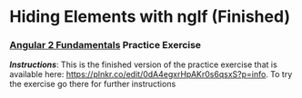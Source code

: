 # Hiding Elements with ngIf (Finished)
### [Angular 2 Fundamentals](https://app.pluralsight.com/courses/angular2-fundamentals) Practice Exercise

**_Instructions_**: This is the finished version of the practice exercise that is
available here: https://plnkr.co/edit/0dA4egxrHpAKr0s6qsxS?p=info. To try the exercise
go there for further instructions